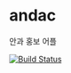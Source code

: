 # andac
안과 홍보 어플

[![Build Status](https://www.bitrise.io/app/56447c509a5c2beb/status.svg?token=3y6qttdXAD8W0-ANBa_bQw&branch=master)](https://www.bitrise.io/app/56447c509a5c2beb)
